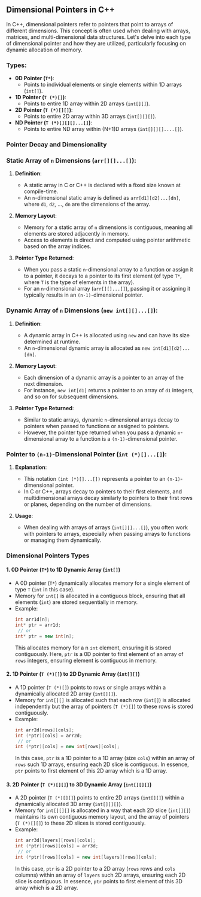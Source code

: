 ## Dimensional Pointers in C++

In C++, dimensional pointers refer to pointers that point to arrays of different dimensions. This concept is often used when dealing with arrays, matrices, and multi-dimensional data structures. Let's delve into each type of dimensional pointer and how they are utilized, particularly focusing on dynamic allocation of memory.

### Types:

- **0D Pointer (`T*`)**:
  - Points to individual elements or single elements within 1D arrays (`int[]`).
- **1D Pointer (`T (*)[]`)**:
  - Points to entire 1D array within 2D arrays (`int[][]`).
- **2D Pointer (`T (*)[][]`)**:
  - Points to entire 2D array within 3D arrays (`int[][][]`).
- **ND Pointer (`T (*)[][][]...[]`)**:
  - Points to entire ND array within (N+1)D arrays (`int[][][]....[]`).

### Pointer Decay and Dimensionality

### Static Array of `n` Dimensions (`arr[][]...[]`):

1. **Definition**:

   - A static array in C or C++ is declared with a fixed size known at compile-time.
   - An `n`-dimensional static array is defined as `arr[d1][d2]...[dn]`, where `d1`, `d2`, ..., `dn` are the dimensions of the array.

2. **Memory Layout**:

   - Memory for a static array of `n` dimensions is contiguous, meaning all elements are stored adjacently in memory.
   - Access to elements is direct and computed using pointer arithmetic based on the array indices.

3. **Pointer Type Returned**:
   - When you pass a static `n`-dimensional array to a function or assign it to a pointer, it decays to a pointer to its first element (of type `T*`, where `T` is the type of elements in the array).
   - For an `n`-dimensional array (`arr[][]...[]`), passing it or assigning it typically results in an `(n-1)`-dimensional pointer.

### Dynamic Array of `n` Dimensions (`new int[][]...[]`):

1. **Definition**:

   - A dynamic array in C++ is allocated using `new` and can have its size determined at runtime.
   - An `n`-dimensional dynamic array is allocated as `new int[d1][d2]...[dn]`.

2. **Memory Layout**:

   - Each dimension of a dynamic array is a pointer to an array of the next dimension.
   - For instance, `new int[d1]` returns a pointer to an array of `d1` integers, and so on for subsequent dimensions.

3. **Pointer Type Returned**:
   - Similar to static arrays, dynamic `n`-dimensional arrays decay to pointers when passed to functions or assigned to pointers.
   - However, the pointer type returned when you pass a dynamic `n`-dimensional array to a function is a `(n-1)`-dimensional pointer.

### Pointer to `(n-1)`-Dimensional Pointer (`int (*)[]...[]`):

1. **Explanation**:

   - This notation `(int (*)[]...[])` represents a pointer to an `(n-1)`-dimensional pointer.
   - In C or C++, arrays decay to pointers to their first elements, and multidimensional arrays decay similarly to pointers to their first rows or planes, depending on the number of dimensions.

2. **Usage**:
   - When dealing with arrays of arrays (`int[][]...[]`), you often work with pointers to arrays, especially when passing arrays to functions or managing them dynamically.

### Dimensional Pointers Types

#### 1. 0D Pointer (`T*`) to 1D Dynamic Array (`int[]`)

- A 0D pointer (`T*`) dynamically allocates memory for a single element of type `T` (`int` in this case).
- Memory for `int[]` is allocated in a contiguous block, ensuring that all elements (`int`) are stored sequentially in memory.
- Example:
  ```cpp
  int arr1d[n];
  int* ptr = arr1d;
   // or
  int* ptr = new int[n];
  ```
  This allocates memory for a n `int` element, ensuring it is stored contiguously.
  Here, `ptr` is a 0D pointer to first element of an array of `rows` integers, ensuring element is contiguous in memory.

#### 2. 1D Pointer (`T (*)[]`) to 2D Dynamic Array (`int[][]`)

- A 1D pointer (`T (*)[]`) points to rows or single arrays within a dynamically allocated 2D array (`int[][]`).
- Memory for `int[][]` is allocated such that each row (`int[]`) is allocated independently but the array of pointers (`T (*)[]`) to these rows is stored contiguously.
- Example:
  ```cpp
  int arr2d[rows][cols];
  int (*ptr)[cols] = arr2d;
   // or
  int (*ptr)[cols] = new int[rows][cols];
  ```
  In this case, `ptr` is a 1D pointer to a 1D array (size `cols`) within an array of `rows` such 1D arrays, ensuring each 2D slice is contiguous. In essence, `ptr` points to first element of this 2D array which is a 1D array.

#### 3. 2D Pointer (`T (*)[][]`) to 3D Dynamic Array (`int[][][]`)

- A 2D pointer (`T (*)[][]`) points to entire 2D arrays (`int[][]`) within a dynamically allocated 3D array (`int[][][]`).
- Memory for `int[][][]` is allocated in a way that each 2D slice (`int[][]`) maintains its own contiguous memory layout, and the array of pointers (`T (*)[][]`) to these 2D slices is stored contiguously.
- Example:
  ```cpp
  int arr3d[layers][rows][cols];
  int (*ptr)[rows][cols] = arr3d;
   // or
  int (*ptr)[rows][cols] = new int[layers][rows][cols];
  ```
  In this case, `ptr` is a 2D pointer to a 2D array (`rows` rows and `cols` columns) within an array of `layers` such 2D arrays, ensuring each 2D slice is contiguous. In essence, `ptr` points to first element of this 3D array which is a 2D array.
